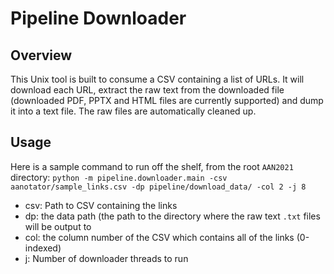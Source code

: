 # Pipeline Downloader

## Overview
This Unix tool is built to consume a CSV containing a list of URLs. It will download each URL, extract the raw text from the downloaded file (downloaded PDF, PPTX and HTML files are currently supported) and dump it into a text file. The raw files are automatically cleaned up.

## Usage
Here is a sample command to run off the shelf, from the root `AAN2021` directory:
`python -m pipeline.downloader.main -csv aanotator/sample_links.csv -dp pipeline/download_data/ -col 2 -j 8`

- csv: Path to CSV containing the links
- dp: the data path (the path to the directory where the raw text `.txt` files will be output to
- col: the column number of the CSV which contains all of the links (0-indexed)
- j: Number of downloader threads to run
